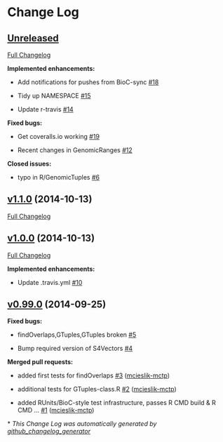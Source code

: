 # Change Log

## [Unreleased](https://github.com/PeteHaitch/GenomicTuples/tree/HEAD)

[Full Changelog](https://github.com/PeteHaitch/GenomicTuples/compare/v1.1.0...HEAD)

**Implemented enhancements:**

- Add notifications for pushes from BioC-sync [\#18](https://github.com/PeteHaitch/GenomicTuples/issues/18)

- Tidy up NAMESPACE [\#15](https://github.com/PeteHaitch/GenomicTuples/issues/15)

- Update r-travis [\#14](https://github.com/PeteHaitch/GenomicTuples/issues/14)

**Fixed bugs:**

- Get coveralls.io working [\#19](https://github.com/PeteHaitch/GenomicTuples/issues/19)

- Recent changes in GenomicRanges [\#12](https://github.com/PeteHaitch/GenomicTuples/issues/12)

**Closed issues:**

- typo in R/GenomicTuples [\#6](https://github.com/PeteHaitch/GenomicTuples/issues/6)

## [v1.1.0](https://github.com/PeteHaitch/GenomicTuples/tree/v1.1.0) (2014-10-13)

[Full Changelog](https://github.com/PeteHaitch/GenomicTuples/compare/v1.0.0...v1.1.0)

## [v1.0.0](https://github.com/PeteHaitch/GenomicTuples/tree/v1.0.0) (2014-10-13)

[Full Changelog](https://github.com/PeteHaitch/GenomicTuples/compare/v0.99.0...v1.0.0)

**Implemented enhancements:**

- Update .travis.yml [\#10](https://github.com/PeteHaitch/GenomicTuples/issues/10)

## [v0.99.0](https://github.com/PeteHaitch/GenomicTuples/tree/v0.99.0) (2014-09-25)

**Fixed bugs:**

- findOverlaps,GTuples,GTuples broken [\#5](https://github.com/PeteHaitch/GenomicTuples/issues/5)

- Bump required version of S4Vectors [\#4](https://github.com/PeteHaitch/GenomicTuples/issues/4)

**Merged pull requests:**

- added first tests for findOverlaps [\#3](https://github.com/PeteHaitch/GenomicTuples/pull/3) ([mcieslik-mctp](https://github.com/mcieslik-mctp))

- additional tests for GTuples-class.R [\#2](https://github.com/PeteHaitch/GenomicTuples/pull/2) ([mcieslik-mctp](https://github.com/mcieslik-mctp))

- added RUnits/BioC-style test infrastructure, passes R CMD build & R CMD ... [\#1](https://github.com/PeteHaitch/GenomicTuples/pull/1) ([mcieslik-mctp](https://github.com/mcieslik-mctp))



\* *This Change Log was automatically generated by [github_changelog_generator](https://github.com/skywinder/Github-Changelog-Generator)*